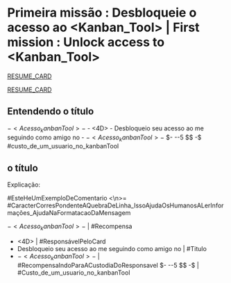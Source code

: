 # Primeira missão : Desbloqueie o acesso ao <Kanban_Tool>  |  First mission : Unlock access to <Kanban_Tool>

[RESUME_CARD](./imgs/First_Mission_Kanban_Tool_Access_RESUME_CARD.jpeg)

[RESUME_CARD](./imgs/First_Mission_Kanban_Tool_Access_FULL_CARD.jpeg)

## Entendendo o título

$- <Acesso_kanbanTool> -$ - <4D> - Desbloqueio seu acesso ao <kanbanTool> me seguindo como amigo no <git> - $- <Acesso_kanbanTool> -$ $- --5 $$ -$ #custo_de_um_usuario_no_kanbanTool

## <Entendendo> o título

Explicação: 

#EsteHeUmExemploDeComentario
<\n>= #CaracterCorresPondenteAQuebraDeLinha_IssoAjudaOsHumanosALerInformações_AjudaNaFormatacaoDaMensagem

$- <Acesso_kanbanTool> -$                                                                                  |  #Recompensa 
- <4D>                                                                                                                    |  #ResponsávelPeloCard
- Desbloqueio seu acesso ao <kanbanTool> me seguindo como amigo no <git> |  #Titulo
- $- <Acesso_kanbanTool> -$                                                                                |  #RecompensaIndoParaACustodiaDoResponsavel
$- --5 $$ -$                                                                                                            |   #Custo_de_um_usuario_no_kanbanTool
